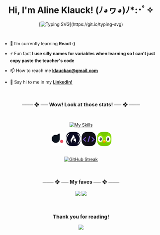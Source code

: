 <h1 align="center">Hi, I'm Aline Klauck! (ﾉ◕ヮ◕)ﾉ*:･ﾟ✧</h1>

<div align="center">
  
[![Typing SVG](https://readme-typing-svg.herokuapp.com?font=Fira+Code&weight=700&duration=4000&pause=200&color=800080&center=true&vCenter=true&width=435&lines=Web+developer+fullstack...;Python+automation...;Pentest+enthusiast...;You+know+what%2C+games+are+cool...;Lifelong+learning+is+the+secret...)](https://git.io/typing-svg)
  
</div>

<br>

- 🌱 I’m currently learning **React :)**

- ⚡ Fun fact **I use silly names for variables when learning so I can't just copy paste the teacher's code**

- 📫 How to reach me **klauckac@gmail.com**

- 👋 Say hi to me in my **<a href='https://br.linkedin.com/in/alineklauck'>LinkedIn!</a>**
<br>

<div align="center">
<h3>─── ❖ ── Wow! Look at those stats! ── ❖ ───</h3>
<br>

[![My Skills](https://skillicons.dev/icons?i=java,py,html,css,js,react,figma,mysql,firebase,git,github,vscode,ps&perline=14)](https://skillicons.dev)

<img src="./icons/dio.png" title="Digital Innovation One">
<img src="./icons/fcc.png" title="freeCodeCamp">
<img src="./icons/danki.png" title="Danki Code">
<img src="./icons/duo.png" title="Duolingo">
<br>
<br>

[![GitHub Streak](https://streak-stats.demolab.com/?user=Alinesete&theme=default&ring=purple&fire=purple&currStreakLabel=purple)](https://git.io/streak-stats)

<br>

<h3>─── ❖ ── My faves ── ❖ ───</h3>


<a href="https://github.com/anuraghazra/github-readme-stats">
  <img align="center" src="https://github-readme-stats.vercel.app/api/pin/?username=Alinesete&repo=tiktok-clone&title_color=5D005DFF&icon_color=800080" />
</a>
<a href="https://github.com/anuraghazra/convoychat">
  <img align="center" src="https://github-readme-stats.vercel.app/api/pin/?username=Alinesete&repo=smosh&title_color=5D005DFF&icon_color=800080" />
</a>
<br>
<br>
<br>
<h3> Thank you for reading! </h3>

<img src="https://raw.githubusercontent.com/danielbped/danielbped/573d3c6b47ca73fc60eea5dd0f60cd8b29006fc0/github-contribution-grid-snake.svg" />
</div>
